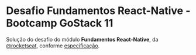 # Desafio Fundamentos React-Native - Bootcamp GoStack 11

Solução do desafio do módulo **Fundamentos React-Native**, da [@rocketseat](https://github.com/rocketseat), conforme [especificação](https://github.com/Rocketseat/bootcamp-gostack-desafios/tree/master/desafio-fundamentos-react-native).